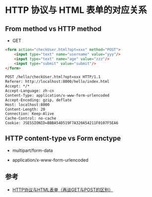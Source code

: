 # HTTP 协议与 HTML 表单的对应关系

## From method vs HTTP method

* GET

```html
<form action="checkUser.html?opt=xxx" method="POST">
    <input type="text" name="username" value="yyy"/>
    <input type="text" name="age" value="zzz"/>
    <input type="submit" value="submit"/>
</form>
```

```txt
POST /hello/checkUser.html?opt=xxx HTTP/1.1
Referer: http://localhost:8000/hello/index.html
Accept: */*
Accept-Language: zh-cn
Content-Type: application/x-www-form-urlencoded
Accept-Encoding: gzip, deflate
Host: localhost:8000
Content-Length: 20
Connection: Keep-Alive
Cache-Control: no-cache
Cookie: JSESSIONID=BBBA54D519F7A320A54211F0107F5EA6
```

## HTTP content-type vs Form enctype

* multipart/form-data

* application/x-www-form-urlencoded

## 参考

* [HTTP协议与HTML表单（再谈GET与POST的区别）](https://blog.csdn.net/darxin/article/details/4944225)